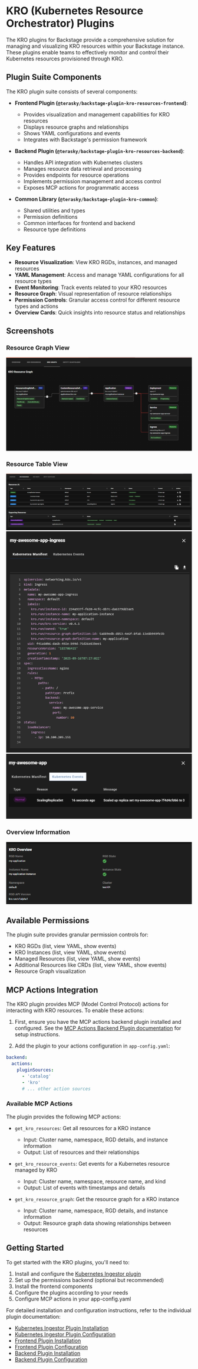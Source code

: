 # KRO (Kubernetes Resource Orchestrator) Plugins

The KRO plugins for Backstage provide a comprehensive solution for managing and visualizing KRO resources within your Backstage instance. These plugins enable teams to effectively monitor and control their Kubernetes resources provisioned through KRO.

## Plugin Suite Components

The KRO plugin suite consists of several components:

- **Frontend Plugin (`@terasky/backstage-plugin-kro-resources-frontend`)**: 
  - Provides visualization and management capabilities for KRO resources
  - Displays resource graphs and relationships
  - Shows YAML configurations and events
  - Integrates with Backstage's permission framework

- **Backend Plugin (`@terasky/backstage-plugin-kro-resources-backend`)**:
  - Handles API integration with Kubernetes clusters
  - Manages resource data retrieval and processing
  - Provides endpoints for resource operations
  - Implements permission management and access control
  - Exposes MCP actions for programmatic access

- **Common Library (`@terasky/backstage-plugin-kro-common`)**:
  - Shared utilities and types
  - Permission definitions
  - Common interfaces for frontend and backend
  - Resource type definitions

## Key Features

- **Resource Visualization**: View KRO RGDs, instances, and managed resources
- **YAML Management**: Access and manage YAML configurations for all resource types
- **Event Monitoring**: Track events related to your KRO resources
- **Resource Graph**: Visual representation of resource relationships
- **Permission Controls**: Granular access control for different resource types and actions
- **Overview Cards**: Quick insights into resource status and relationships

## Screenshots

### Resource Graph View
![Graph View](../../images/kro-resource-graph.png)

### Resource Table View
![Table](../../images/kro-resources.png)
![YAML Viewer](../../images/kro-yaml-viewer.png)
![Events View](../../images/kro-events.png)

### Overview Information
![Overview](../../images/kro-info.png)

## Available Permissions

The plugin suite provides granular permission controls for:

- KRO RGDs (list, view YAML, show events)
- KRO Instances (list, view YAML, show events)
- Managed Resources (list, view YAML, show events)
- Additional Resources like CRDs (list, view YAML, show events)
- Resource Graph visualization

## MCP Actions Integration

The KRO plugin provides MCP (Model Control Protocol) actions for interacting with KRO resources. To enable these actions:

1. First, ensure you have the MCP actions backend plugin installed and configured. See the [MCP Actions Backend Plugin documentation](https://github.com/backstage/backstage/blob/master/plugins/mcp-actions-backend/README.md) for setup instructions.

2. Add the plugin to your actions configuration in `app-config.yaml`:

```yaml
backend:
  actions:
    pluginSources:
      - 'catalog'
      - 'kro'
      # ... other action sources
```

### Available MCP Actions

The plugin provides the following MCP actions:

- `get_kro_resources`: Get all resources for a KRO instance
  - Input: Cluster name, namespace, RGD details, and instance information
  - Output: List of resources and their relationships

- `get_kro_resource_events`: Get events for a Kubernetes resource managed by KRO
  - Input: Cluster name, namespace, resource name, and kind
  - Output: List of events with timestamps and details

- `get_kro_resource_graph`: Get the resource graph for a KRO instance
  - Input: Cluster name, namespace, RGD details, and instance information
  - Output: Resource graph data showing relationships between resources

## Getting Started

To get started with the KRO plugins, you'll need to:

1. Install and configure the [Kubernetes Ingestor plugin](../kubernetes-ingestor/overview.md)
2. Set up the permissions backend (optional but recommended)
3. Install the frontend components
4. Configure the plugins according to your needs
5. Configure MCP actions in your app-config.yaml

For detailed installation and configuration instructions, refer to the individual plugin documentation:

- [Kubernetes Ingestor Plugin Installation](../kubernetes-ingestor/backend/install.md)
- [Kubernetes Ingestor Plugin Configuration](../kubernetes-ingestor/backend/configure.md)
- [Frontend Plugin Installation](./frontend/install.md)
- [Frontend Plugin Configuration](./frontend/configure.md)
- [Backend Plugin Installation](./backend/install.md)
- [Backend Plugin Configuration](./backend/configure.md)

